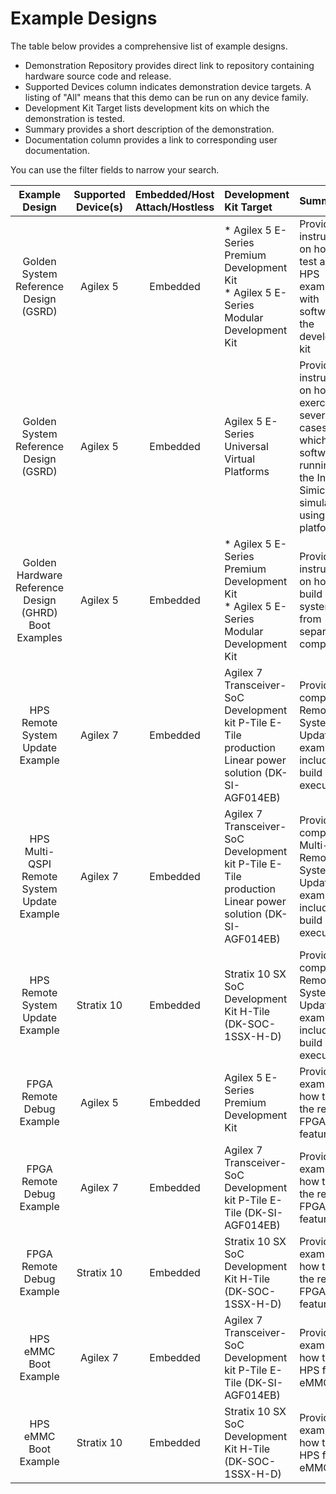 # **Example Designs**

The table below provides a comprehensive list of example designs. 

* Demonstration Repository provides direct link to repository containing hardware source code and release.
* Supported Devices column indicates demonstration device targets.  A listing of "All" means that this demo can be run on any device family.
* Development Kit Target lists development kits on which the demonstration is tested.
* Summary provides a short description of the demonstration.
* Documentation column provides a link to corresponding user documentation.

You can use the filter fields to narrow your search.

| **Example Design**    | Supported Device(s)    |  Embedded/Host Attach/Hostless | Development Kit Target | Summary | Documentation |
|:---------------:|:----------------:|:--------------------:|:------------------|:------------------------|:------------------------|
| Golden System Reference Design (GSRD) | Agilex 5 | Embedded | * Agilex 5 E-Series Premium Development Kit</br> * Agilex 5 E-Series Modular Development Kit   | Provides instructions on how to test a basic HPS example with software on the development kit | * [Agilex 5 E-Series Premium Development Kit GSRD User Guide](https://altera-fpga.github.io/rel-24.2/embedded-designs/agilex-5/e-series/premium/gsrd/ug-gsrd-agx5e-premium/)</br>* [Agilex 5 E-Series Modular Development Kit GSRD User Guide](https://altera-fpga.github.io/rel-24.2/embedded-designs/agilex-5/e-series/modular/gsrd/ug-gsrd-agx5e-modular/)|
| Golden System Reference Design (GSRD) | Agilex 5 | Embedded | Agilex 5 E-Series Universal Virtual Platforms | Provides instructions on how to exercise several    use cases in which HPS software is running on the Intel Simics simulator using virtual platforms | * [Agilex 5 Intel Simics Virtual Platform Example User Guide - Linux GSRD](https://altera-fpga.github.io/rel-24.2/embedded-designs/agilex-5/common/virtual-platforms/linux-gsrd/ug-linux-gsrd-agilex5-virtual-platforms/) </br>*[Agilex 5 Intel Simics Virtual Platform Example User Guide - Zephyr GSRD](https://altera-fpga.github.io/rel-24.2/embedded-designs/agilex-5/common/virtual-platforms/zephyr-gsrd/ug-zephyr-gsrd-agilex5-virtual-platforms/) |
| Golden Hardware Reference Design (GHRD) Boot Examples | Agilex 5 | Embedded | * Agilex 5 E-Series Premium Development Kit</br> * Agilex 5 E-Series Modular Development Kit   | Provides instructions on how to build Linux systems from separate components| * [Agilex 5 E-Series Premium Development Kit GHRD Linux Boot Examples](https://altera-fpga.github.io/rel-24.2/embedded-designs/agilex-5/e-series/premium/boot-examples/ug-linux-boot-agx5e-premium/)</br> * [Agilex 5 E-Series Modular Development Kit GHRD Linux Boot Examples](https://altera-fpga.github.io/rel-24.2/embedded-designs/agilex-5/e-series/modulare/boot-examples/ug-linux-boot-agx5e-modular/)|
| HPS Remote System Update Example  | Agilex 7 | Embedded | Agilex 7 Transceiver-SoC Development kit P-Tile E-Tile production Linear power solution (DK-SI-AGF014EB)  | Provides a complete Remote System Update example including build and execution | [Agilex 7 HPS Remote System Update Example](https://altera-fpga.github.io/rel-24.2/embedded-designs/agilex-7/f-series/soc/rsu/ug-rsu-agx7f-soc/) |
| HPS Multi-QSPI Remote System Update Example  | Agilex 7 | Embedded | Agilex 7 Transceiver-SoC Development kit P-Tile E-Tile production Linear power solution (DK-SI-AGF014EB)  | Provides a complete Multi-QSPI Remote System Update example including build and execution | [Agilex 7 HPS Multi-QSPI Remote System Update Example](https://altera-fpga.github.io/rel-24.2/embedded-designs/agilex-7/f-series/soc/rsu/ug-rsu-multiqspi-agx7f-soc/) |
| HPS Remote System Update Example  | Stratix 10 | Embedded | Stratix 10 SX SoC Development Kit H-Tile (DK-SOC-1SSX-H-D)  | Provides a complete Remote System Update example including build and execution | [Stratix 10 HPS Remote System Update Example](https://altera-fpga.github.io/rel-24.2/embedded-designs/stratix-10/sx/soc/rsu/ug-rsu-s10sx-soc/) |
| FPGA Remote Debug Example | Agilex 5 | Embedded | Agilex 5 E-Series Premium Development Kit | Provides an example of how to use the remote FPGA debug feature | [Agilex 5 FPGA Remote Debug Example](https://altera-fpga.github.io/rel-24.2/embedded-designs/agilex-5/e-series/premium/remote-debug/ug-remote-debug-agx5e-premium/) |
| FPGA Remote Debug Example | Agilex 7 | Embedded | Agilex 7 Transceiver-SoC Development kit P-Tile E-Tile (DK-SI-AGF014EB) | Provides an example of how to use the remote FPGA debug feature | [Agilex 7 FPGA Remote Debug Example](https://altera-fpga.github.io/rel-24.2/embedded-designs/agilex-7/f-series/soc/remote-debug/ug-remote-debug-agx7f-soc/) |
| FPGA Remote Debug Example | Stratix 10 | Embedded | Stratix 10 SX SoC Development Kit H-Tile (DK-SOC-1SSX-H-D) | Provides an example of how to use the remote FPGA debug feature | [Stratix 10 FPGA Remote Debug Example](https://altera-fpga.github.io/rel-24.2/embedded-designs/stratix-10/sx/soc/remote-debug/ug-remote-debug-s10sx-soc/) |
| HPS eMMC Boot Example | Agilex 7 | Embedded | Agilex 7 Transceiver-SoC Development kit P-Tile E-Tile (DK-SI-AGF014EB) | Provides an example of how to boot HPS from eMMC | [Agilex 7 HPS eMMC Boot Example](https://altera-fpga.github.io/rel-24.2/embedded-designs/agilex-7/f-series/soc/emmc/ug-emmc-agx7f-soc/) |
| HPS eMMC Boot Example | Stratix 10 | Embedded | Stratix 10 SX SoC Development Kit H-Tile (DK-SOC-1SSX-H-D) | Provides an example of how to boot HPS from eMMC | [Stratix 10 HPS eMMC Boot Example](https://altera-fpga.github.io/rel-24.2/embedded-designs/stratix-10/sx/soc/emmc/ug-emmc-s10sx-soc/) |

